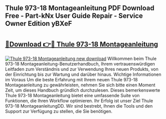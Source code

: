 ## Thule 973-18 Montageanleitung PDF Download Free - Part-kNx User Guide Repair - Service Owner Edition yBXeF

# <h2><a href="http://df7atd.blite.top/?on=Thule+973-18+Montageanleitung">🔗Download 👉🔴 Thule 973-18 Montageanleitung</a></h2>

[![Thule 973-18 Montageanleitung new download](https://i.imgur.com/lujVjoI.png)](http://df7atd.blite.top/?on=Thule+973-18+Montageanleitung)
Willkommen beim Thule 973-18 Montageanleitung-Benutzerhandbuch, Ihrem vertrauenswürdigen Leitfaden zum Verständnis und zur Verwendung Ihres neuen Produkts, von der Einrichtung bis zur Wartung und darüber hinaus. Wichtige Informationen im Voraus Um die beste Erfahrung mit Ihrem neuen Thule 973-18 Montageanleitung zu gewährleisten, nehmen Sie sich bitte einen Moment Zeit, um dieses Handbuch gründlich durchzulesen. Dieses bemerkenswerte Thule 973-18 Montageanleitung bietet eine umfassende Suite von Funktionen, die Ihren Workflow optimieren. Ihr Erfolg ist unser Ziel Thule 973-18 MontageanleitungDD. Wir sind bestrebt, Ihnen die Tools und den Support zur Verfügung zu stellen, die Sie benötigen.
